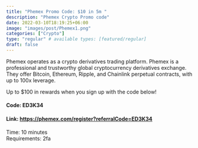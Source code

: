 ```yaml
---
title: "Phemex Promo Code: $10 in 5m "
description: "Phemex Crypto Promo code"
date: 2022-03-10T18:19:25+06:00
image: "images/post/Phemex1.png"
categories: ["Crypto"]
type: "regular" # available types: [featured/regular]
draft: false
---
```


Phemex operates as a crypto derivatives trading platform. Phemex is a professional and trustworthy global cryptocurrency derivatives exchange. They offer Bitcoin, Ethereum, Ripple, and Chainlink perpetual contracts, with up to 100x leverage.

Up to $100 in rewards when you sign up with the code below!

#### Code: ED3K34

#### Link: https://phemex.com/register?referralCode=ED3K34

Time: 10 minutes <br>
Requirements: 2fa
